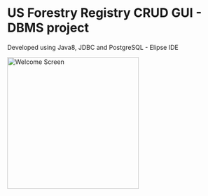 # US Forestry Registry CRUD GUI - DBMS project 

Developed using Java8, JDBC and PostgreSQL - Elipse IDE


<img width="300" alt="Welcome Screen" src="https://raw.githubusercontent.com/mkhanyisig/gym_buddy_App/main/Gym_Buddy/images/IMG_0345.PNG](https://raw.githubusercontent.com/mkhanyisig/DBMS_GUI/master/Screen%20Shot%202022-06-03%20at%202.07.27%20AM.png?raw=true)">
